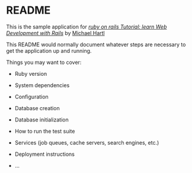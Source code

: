 # README

This is the sample application for
[*ruby on rails Tutorial: learn Web Development with Rails*](http://www.railstutorial.org/)
by [Michael Hartl](http://www.michaelhart.com/)





This README would normally document whatever steps are necessary to get the
application up and running.

Things you may want to cover:

* Ruby version

* System dependencies

* Configuration

* Database creation

* Database initialization

* How to run the test suite

* Services (job queues, cache servers, search engines, etc.)

* Deployment instructions

* ...
